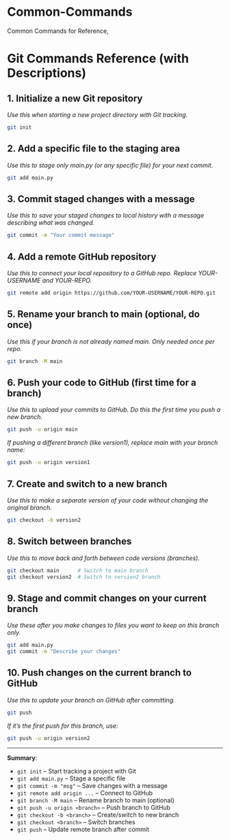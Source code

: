 # Common-Commands
Common Commands for Reference,


# Git Commands Reference (with Descriptions)

## 1. Initialize a new Git repository
*Use this when starting a new project directory with Git tracking.*
```sh
git init
```

## 2. Add a specific file to the staging area
*Use this to stage only main.py (or any specific file) for your next commit.*
```sh
git add main.py
```

## 3. Commit staged changes with a message
*Use this to save your staged changes to local history with a message describing what was changed.*
```sh
git commit -m "Your commit message"
```

## 4. Add a remote GitHub repository
*Use this to connect your local repository to a GitHub repo. Replace YOUR-USERNAME and YOUR-REPO.*
```sh
git remote add origin https://github.com/YOUR-USERNAME/YOUR-REPO.git
```

## 5. Rename your branch to main (optional, do once)
*Use this if your branch is not already named main. Only needed once per repo.*
```sh
git branch -M main
```

## 6. Push your code to GitHub (first time for a branch)
*Use this to upload your commits to GitHub. Do this the first time you push a new branch.*
```sh
git push -u origin main
```
*If pushing a different branch (like version1), replace main with your branch name:*
```sh
git push -u origin version1
```

## 7. Create and switch to a new branch
*Use this to make a separate version of your code without changing the original branch.*
```sh
git checkout -b version2
```

## 8. Switch between branches
*Use this to move back and forth between code versions (branches).*
```sh
git checkout main      # Switch to main branch
git checkout version2  # Switch to version2 branch
```

## 9. Stage and commit changes on your current branch
*Use these after you make changes to files you want to keep on this branch only.*
```sh
git add main.py
git commit -m "Describe your changes"
```

## 10. Push changes on the current branch to GitHub
*Use this to update your branch on GitHub after committing.*
```sh
git push
```
*If it’s the first push for this branch, use:*
```sh
git push -u origin version2
```

---

**Summary**:  
- `git init` – Start tracking a project with Git  
- `git add main.py` – Stage a specific file  
- `git commit -m "msg"` – Save changes with a message  
- `git remote add origin ...` – Connect to GitHub  
- `git branch -M main` – Rename branch to main (optional)  
- `git push -u origin <branch>` – Push branch to GitHub  
- `git checkout -b <branch>` – Create/switch to new branch  
- `git checkout <branch>` – Switch branches  
- `git push` – Update remote branch after commit  
